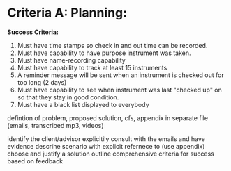 Criteria A: Planning:
=====================

**Success Criteria:**

1. Must have time stamps so check in and out time can be recorded.
2. Must have capability to have purpose instrument was taken.
3. Must have name-recording capability 
4. Must have capability to track at least 15 instruments
5. A reminder message will be sent when an instrument is checked out for too long (2 days)
6. Must have capability to see when instrument was last "checked up" on so that they stay in good condition. 
7. Must have a black list displayed to everybody

defintion of problem, proposed solution, cfs, appendix in separate file (emails, transcribed mp3, videos)


identify the client/advisor
explicitily consult with the emails and have evidence
descrihe scenario with explicit refernece to (use appendix)
choose and justify a solution
outline comprehensive criteria for success based on feedback
